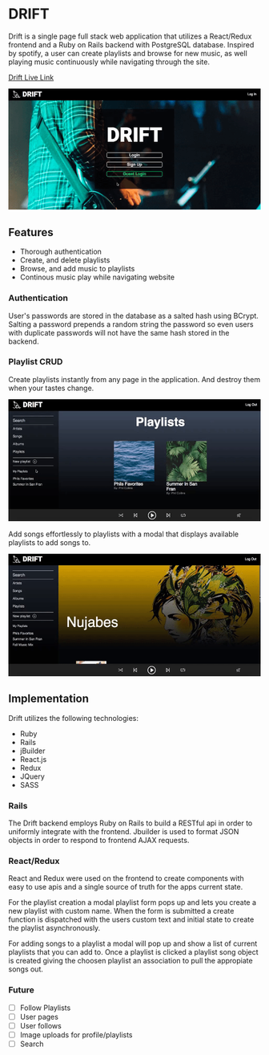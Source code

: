 # DRIFT

Drift is a single page full stack web application that utilizes a React/Redux frontend and a Ruby on Rails backend with PostgreSQL database. Inspired by spotify, a user can create playlists and browse for new music, as well playing music continuously while navigating through the site.


[ Drift Live Link ](https://driftspotifyclone.herokuapp.com/#/login)

![Frontpage](/app/assets/images/driftgif.gif)


## Features

- Thorough authentication
- Create, and delete playlists
- Browse, and add music to playlists
- Continous music play while navigating website


### Authentication

User's passwords are stored in the database as a salted hash using BCrypt. Salting a password prepends a random string the password so even users with duplicate passwords will not have the same hash stored in the backend.

### Playlist CRUD

Create playlists instantly from any page in the application. And destroy them when your tastes change.

![playlist_create](/app/assets/images/driftcreateplaylist.gif)

Add songs effortlessly to playlists with a modal that displays available playlists to add songs to.

![playlist_add_song](/app/assets/images/driftaddsongtoplaylist.gif)

## Implementation

Drift utilizes the following technologies:

- Ruby
- Rails
- jBuilder
- React.js
- Redux
- JQuery
- SASS

### Rails

  The Drift backend employs Ruby on Rails to build a RESTful api in order to uniformly integrate with the frontend. Jbuilder is used to format JSON objects in order to respond to frontend AJAX requests.

### React/Redux

  React and Redux were used on the frontend to create components with easy to use apis and a single source of truth for the apps current state.

  For the playlist creation a modal playlist form pops up and lets you create a new playlist with custom name. When the form is submitted a create function is dispatched with the users custom text and initial state to create the playlist asynchronously.


  For adding songs to a playlist a modal will pop up and show a list of current playlists that you can add to. Once a playlist is clicked a playlist song object is created giving the choosen playlist an association to pull the appropiate songs out.

### Future

* [ ] Follow Playlists
* [ ] User pages
* [ ] User follows
* [ ] Image uploads for profile/playlists
* [ ] Search
